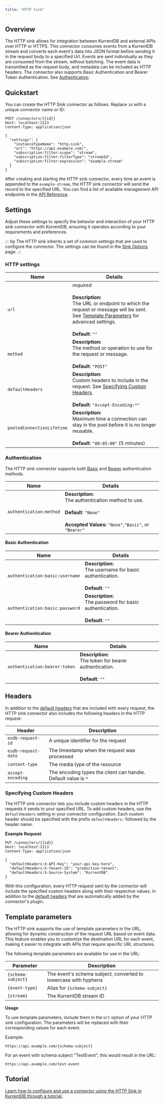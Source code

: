 ```yaml
---
title: "HTTP Sink"
---
```


## Overview

The HTTP sink allows for integration between KurrentDB and external
APIs over HTTP or HTTPS. This connector consumes events from a KurrentDB
stream and converts each event's data into JSON format before sending it in the
request body to a specified Url. Events are sent individually as they are
consumed from the stream, without batching. The event data is transmitted as the
request body, and metadata can be included as HTTP headers. The connector also
supports Basic Authentication and Bearer Token Authentication. See [Authentication](#authentication).

## Quickstart

You can create the HTTP Sink connector as follows. Replace `id` with a unique connector name or ID:

```http
POST /connectors/{{id}}
Host: localhost:2113
Content-Type: application/json

{
  "settings": {
    "instanceTypeName": "http-sink",
    "url": "https://api.example.com/",
    "subscription:filter:scope": "stream",
    "subscription:filter:filterType": "streamId",
    "subscription:filter:expression": "example-stream"
  }
}
```

After creating and starting the HTTP sink connector, every time an event is
appended to the `example-stream`, the HTTP sink connector will send the record
to the specified URL. You can find a list of available management API endpoints
in the [API Reference](../manage.md).

## Settings

Adjust these settings to specify the behavior and interaction of your HTTP sink connector with KurrentDB, ensuring it operates according to your requirements and preferences.

::: tip
The HTTP sink inherits a set of common settings that are used to configure the connector. The settings can be found in
the [Sink Options](../settings.md#sink-options) page.
:::

### HTTP settings

| Name                       | Details                                                                                                                                                                                                      |
| -------------------------- | ------------------------------------------------------------------------------------------------------------------------------------------------------------------------------------------------------------ |
| `url`                      | _required_<br><br> **Description:**<br>The URL or endpoint to which the request or message will be sent. See [Template Parameters](http#template-parameters) for advanced settings.<br><br>**Default**: `""` |
| `method`                   | **Description:**<br>The method or operation to use for the request or message.<br><br>**Default**: `"POST"`                                                                                                  |
| `defaultHeaders`           | **Description:**<br>Custom headers to include in the request. See [Specifying Custom Headers](#specifying-custom-headers).<br><br>**Default**: `"Accept-Encoding:*"`                                         |
| `pooledConnectionLifetime` | **Description:**<br>Maximum time a connection can stay in the pool before it is no longer reusable.<br><br>**Default**: `"00:05:00"` (5 minutes)                                                             |

### Authentication

The HTTP sink connector supports both [Basic](https://datatracker.ietf.org/doc/html/rfc7617) and [Bearer](https://datatracker.ietf.org/doc/html/rfc6750) authentication methods.

| Name                    | Details                                                                                                                                          |
| ----------------------- | ------------------------------------------------------------------------------------------------------------------------------------------------ |
| `authentication:method` | **Description:**<br>The authentication method to use.<br><br>**Default**: `"None"`<br><br>**Accepted Values:** `"None"`,`"Basic"`, or `"Bearer"` |

#### Basic Authentication

| Name                            | Details                                                                             |
| ------------------------------- | ----------------------------------------------------------------------------------- |
| `authentication:basic:username` | **Description:**<br>The username for basic authentication.<br><br>**Default**: `""` |
| `authentication:basic:password` | **Description:**<br>The password for basic authentication.<br><br>**Default**: `""` |

#### Bearer Authentication

| Name                          | Details                                                                           |
| ----------------------------- | --------------------------------------------------------------------------------- |
| `authentication:bearer:token` | **Description:**<br>The token for bearer authentication.<br><br>**Default**: `""` |

## Headers

In addition to the [default headers](../features.md#headers) that are included with every request, the HTTP sink connector also includes the following headers in the HTTP request:

| Header              | Description                                                    |
| ------------------- | -------------------------------------------------------------- |
| `esdb-request-id`   | A unique identifier for the request                            |
| `esdb-request-date` | The timestamp when the request was processed                   |
| `content-type`      | The media type of the resource                                 |
| `accept-encoding`   | The encoding types the client can handle. Default value is `*` |

### Specifying Custom Headers

The HTTP sink connector lets you include custom headers in the HTTP requests it
sends to your specified URL. To add custom headers, use the `defaultHeaders`
setting in your connector configuration. Each custom header should be specified
with the prefix `defaultHeaders:` followed by the header name.

**Example Request**:

```http
PUT /connectors/{{id}}
Host: localhost:2113
Content-Type: application/json

{
  "defaultHeaders:X-API-Key": "your-api-key-here",
  "defaultHeaders:X-Tenant-ID": "production-tenant",
  "defaultHeaders:X-Source-System": "KurrentDB"
}
```

With this configuration, every HTTP request sent by the connector will include
the specified custom headers along with their respective values, in addition to
the [default headers](../features.md#headers) that are automatically added by
the connector's plugin.

## Template parameters

The HTTP sink supports the use of template parameters in the URL,
allowing for dynamic construction of the request URL based on event data. This
feature enables you to customize the destination URL for each event, making it
easier to integrate with APIs that require specific URL structures.

The following template parameters are available for use in the URL:

| Parameter          | Description                                                     |
| ------------------ | --------------------------------------------------------------- |
| `{schema-subject}` | The event's schema subject, converted to lowercase with hyphens |
| `{event-type}`     | Alias for `{schema-subject}`                                    |
| `{stream}`         | The KurrentDB stream ID                                         |

**Usage**

To use template parameters, include them in the `Url` option of your HTTP sink configuration. The parameters will be
replaced with their corresponding values for each event.

Example:

```
https://api.example.com/{schema-subject}
```

For an event with schema subject "TestEvent", this would result in the URL:

```
https://api.example.com/test-event
```

## Tutorial

[Learn how to configure and use a connector using the HTTP Sink in KurrentDB through a tutorial.](/tutorials/HTTP_Connector.md)
